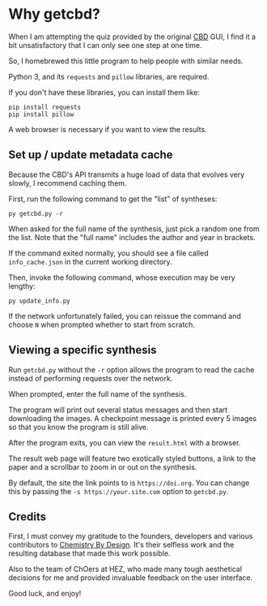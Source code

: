 # Why getcbd?

When I am attempting the quiz provided by the original
[CBD](http://chemistrybydesign.oia.arizona.edu/) GUI, I find it a bit
unsatisfactory that I can only see one step at one time.

So, I homebrewed this little program to help people with similar needs.

Python 3, and its `requests` and `pillow` libraries, are required.

If you don't have these libraries, you can install them like:

```shell
pip install requests
pip install pillow
```

A web browser is necessary if you want to view the results.

## Set up / update metadata cache

Because the CBD's API transmits a huge load of data that evolves very slowly,
I recommend caching them.

First, run the following command to get the "list" of syntheses:

```shell
py getcbd.py -r
```

When asked for the full name of the synthesis, just pick a random one from the
list. Note that the "full name" includes the author and year in brackets.

If the command exited normally, you should see a file called `info_cache.json`
in the current working directory.

Then, invoke the following command, whose execution may be very lengthy:

```shell
py update_info.py
```

If the network unfortunately failed, you can reissue the command and choose `N`
when prompted whether to start from scratch.

## Viewing a specific synthesis

Run `getcbd.py` without the `-r` option allows the program to read the cache
instead of performing requests over the network.

When prompted, enter the full name of the synthesis.

The program will print out several status messages and then start downloading
the images. A checkpoint message is printed every 5 images so that you know
the program is still alive.

After the program exits, you can view the `result.html` with a browser.

The result web page will feature two exotically styled buttons, a link to the
paper and a scrollbar to zoom in or out on the synthesis.

By default, the site the link points to is `https://doi.org`. You can change
this by passing the `-s https://your.site.com` option to `getcbd.py`.

## Credits

First, I must convey my gratitude to the founders, developers and various
contributors to [Chemistry By Design](http://chemistrybydesign.oia.arizona.edu/).
It's their selfless work and the resulting database that made this work
possible.

Also to the team of ChOers at HEZ, who made many tough aesthetical decisions
for me and provided invaluable feedback on the user interface.

Good luck, and enjoy!
